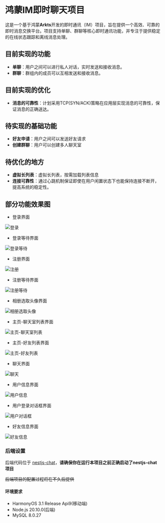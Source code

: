 # 鸿蒙IM即时聊天项目

这是一个基于鸿蒙**Arkts**开发的即时通讯（IM）项目，旨在提供一个高效、可靠的即时消息交换平台。项目支持单聊、群聊等核心即时通讯功能，并专注于提供稳定的在线状态跟踪和离线消息处理。

## 目前实现的功能
- **单聊**：用户之间可以进行私人对话，实时发送和接收消息。
- **群聊**：群组内的成员可以互相发送和接收消息。

## 目前实现的优化
- **消息的可靠性**：计划采用TCP(SYN/ACK)策略在应用层实现消息的可靠性，保证消息的正确送达。

## 待实现的基础功能
- **好友申请**：用户之间可以发送好友请求
- **创建群聊**：用户可以创建多人聊天室

## 待优化的地方
- **虚拟长列表**：虚拟长列表，按需加载列表信息
- **连接可靠性**：通过心跳机制保证即使在用户闲置状态下也能保持连接不断开，提高系统的稳定性。

## 部分功能效果图

- 登录界面

![登录](./screenshots/login.jpg)

- 登录等待界面

![登录等待](./screenshots/login-loading.jpg)

- 注册界面

![注册](./screenshots/register.jpg)

- 注册等待界面

![注册等待](./screenshots/register-loading.jpg)

- 相册选取头像界面

![相册选取头像](./screenshots/register-pick-avatar.jpg)

- 主页-聊天室列表界面

![主页-聊天室列表](./screenshots/homepage-chat-tab.jpg)

- 主页-好友列表界面

![主页-好友列表](./screenshots/homepage-friend-tab.jpg)

- 聊天界面

![聊天](./screenshots/chat-window.jpg)

- 用户信息界面

![用户信息](./screenshots/user-info.jpg)

- 用户登录对话框界面

![用户对话框](./screenshots/user-info-dialog.jpg)

- 好友信息界面

![好友信息](./screenshots/friend-info-detail.jpg)

### 后端设置

后端代码位于 [nestjs-chat](https://github.com/gamejoye/nestjs-imjoye)，**请确保你在运行本项目之前正确启动了nestjs-chat项目**

~~后端项目的配置过程将在不久后提供~~

#### 环境要求

- HarmonyOS 3.1 Release Api9(移动端)
- Node.js 20.10.0(后端)
- MySQL 8.0.27
